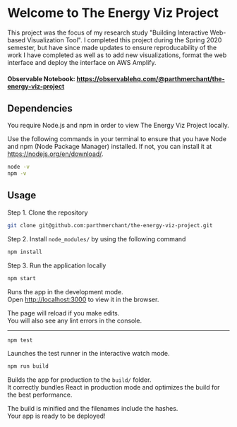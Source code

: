 # Welcome to The Energy Viz Project

This project was the focus of my research study "Building Interactive Web-based Visualization Tool". I completed this project during the Spring 2020 semester, but have since made updates 
to ensure reproducability of the work I have completed as well as to add new visualizations, format the web interface and deploy the interface on AWS Amplify. 

#### Observable Notebook: https://observablehq.com/@parthmerchant/the-energy-viz-project

## Dependencies

You require Node.js and npm in order to view The Energy Viz Project locally. 

Use the following commands in your terminal to ensure that you have Node and npm (Node Package Manager) installed. If not, you can install it at https://nodejs.org/en/download/.
```sh
node -v
npm -v
```

## Usage

Step 1. Clone the repository
```sh
git clone git@github.com:parthmerchant/the-energy-viz-project.git
```

Step 2. Install `node_modules/` by using the following command
```sh
npm install
```

Step 3. Run the application locally
```sh
npm start
```

Runs the app in the development mode.\
Open [http://localhost:3000](http://localhost:3000) to view it in the browser.

The page will reload if you make edits.\
You will also see any lint errors in the console.

---------------------

```sh
npm test
```
Launches the test runner in the interactive watch mode.

```sh
npm run build
```

Builds the app for production to the `build/` folder.\
It correctly bundles React in production mode and optimizes the build for the best performance.

The build is minified and the filenames include the hashes.\
Your app is ready to be deployed!
